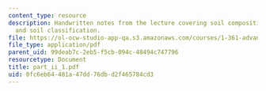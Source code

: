 ```yaml
---
content_type: resource
description: Handwritten notes from the lecture covering soil composition, index properties
  and soil classification.
file: https://ol-ocw-studio-app-qa.s3.amazonaws.com/courses/1-361-advanced-soil-mechanics-fall-2004/0fc6eb64481a47dd76dbd2f465784cd3_part_ii_1.pdf
file_type: application/pdf
parent_uid: 99deab7c-2eb5-f5cb-094c-48494c747796
resourcetype: Document
title: part_ii_1.pdf
uid: 0fc6eb64-481a-47dd-76db-d2f465784cd3
---
```

